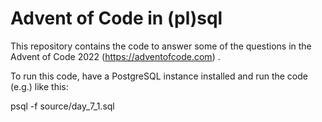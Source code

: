 # Advent of Code in (pl)sql

This repository contains the code to answer some of the questions in the Advent of Code 2022 (https://adventofcode.com) .

To run this code, have a PostgreSQL instance installed and run the code (e.g.) like this:

psql -f source/day_7_1.sql
